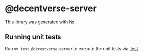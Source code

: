 # @decentverse-server

This library was generated with [Nx](https://nx.dev).

## Running unit tests

Run `nx test @decentverse-server` to execute the unit tests via [Jest](https://jestjs.io).

